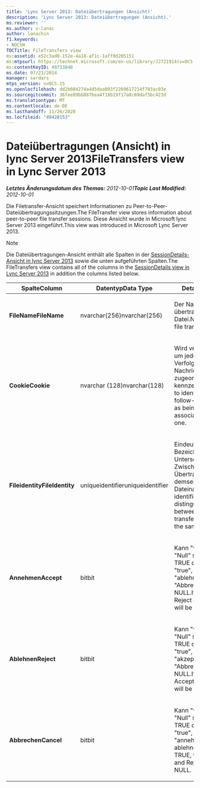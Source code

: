 ```yaml
---
title: 'Lync Server 2013: Dateiübertragungen (Ansicht)'
description: 'Lync Server 2013: Dateiübertragungen (Ansicht).'
ms.reviewer: ''
ms.author: v-lanac
author: lanachin
f1.keywords:
- NOCSH
TOCTitle: FileTransfers view
ms:assetid: e52c3ad0-152e-4a18-af1c-1aff0d205151
ms:mtpsurl: https://technet.microsoft.com/en-us/library/JJ721914(v=OCS.15)
ms:contentKeyID: 49733848
ms.date: 07/23/2014
manager: serdars
mtps_version: v=OCS.15
ms.openlocfilehash: dd2b084274a4d5daa093f2269617214f703ac03e
ms.sourcegitcommit: 36fee89bb887bea4f18b19f17a8c69daf5bc423d
ms.translationtype: MT
ms.contentlocale: de-DE
ms.lasthandoff: 11/26/2020
ms.locfileid: "49428153"
---
```

# <a name="filetransfers-view-in-lync-server-2013"></a><span data-ttu-id="852bf-103">Dateiübertragungen (Ansicht) in lync Server 2013</span><span class="sxs-lookup"><span data-stu-id="852bf-103">FileTransfers view in Lync Server 2013</span></span>

<div data-xmlns="http://www.w3.org/1999/xhtml">

<div class="topic" data-xmlns="http://www.w3.org/1999/xhtml" data-msxsl="urn:schemas-microsoft-com:xslt" data-cs="https://msdn.microsoft.com/">

<div data-asp="https://msdn2.microsoft.com/asp">



</div>

<div id="mainSection">

<div id="mainBody"><span data-ttu-id="852bf-104">

<span> </span></span><span class="sxs-lookup"><span data-stu-id="852bf-104">

<span> </span></span></span>

<span data-ttu-id="852bf-105">_**Letztes Änderungsdatum des Themas:** 2012-10-01_</span><span class="sxs-lookup"><span data-stu-id="852bf-105">_**Topic Last Modified:** 2012-10-01_</span></span>

<span data-ttu-id="852bf-106">Die Filetransfer-Ansicht speichert Informationen zu Peer-to-Peer-Dateiübertragungssitzungen.</span><span class="sxs-lookup"><span data-stu-id="852bf-106">The FileTransfer view stores information about peer-to-peer file transfer sessions.</span></span> <span data-ttu-id="852bf-107">Diese Ansicht wurde in Microsoft lync Server 2013 eingeführt.</span><span class="sxs-lookup"><span data-stu-id="852bf-107">This view was introduced in Microsoft Lync Server 2013.</span></span>

<div>


> [!NOTE]  
> <span data-ttu-id="852bf-108">Die Dateiübertragungen-Ansicht enthält alle Spalten in der <A href="lync-server-2013-sessiondetails-view.md">SessionDetails-Ansicht in lync Server 2013</A> sowie die unten aufgeführten Spalten.</span><span class="sxs-lookup"><span data-stu-id="852bf-108">The FileTransfers view contains all of the columns in the <A href="lync-server-2013-sessiondetails-view.md">SessionDetails view in Lync Server 2013</A> in addition the columns listed below.</span></span>



</div>


<table>
<colgroup>
<col style="width: 33%" />
<col style="width: 33%" />
<col style="width: 33%" />
</colgroup>
<thead>
<tr class="header">
<th><span data-ttu-id="852bf-109">Spalte</span><span class="sxs-lookup"><span data-stu-id="852bf-109">Column</span></span></th>
<th><span data-ttu-id="852bf-110">Datentyp</span><span class="sxs-lookup"><span data-stu-id="852bf-110">Data Type</span></span></th>
<th><span data-ttu-id="852bf-111">Details</span><span class="sxs-lookup"><span data-stu-id="852bf-111">Details</span></span></th>
</tr>
</thead>
<tbody>
<tr class="odd">
<td><p><span data-ttu-id="852bf-112"><strong>FileName</strong></span><span class="sxs-lookup"><span data-stu-id="852bf-112"><strong>FileName</strong></span></span></p></td>
<td><p><span data-ttu-id="852bf-113">nvarchar(256)</span><span class="sxs-lookup"><span data-stu-id="852bf-113">nvarchar(256)</span></span></p></td>
<td><p><span data-ttu-id="852bf-114">Der Name der übertragenen Datei.</span><span class="sxs-lookup"><span data-stu-id="852bf-114">Name of the file transferred.</span></span></p></td>
</tr>
<tr class="even">
<td><p><span data-ttu-id="852bf-115"><strong>Cookie</strong></span><span class="sxs-lookup"><span data-stu-id="852bf-115"><strong>Cookie</strong></span></span></p></td>
<td><p><span data-ttu-id="852bf-116">nvarchar (128)</span><span class="sxs-lookup"><span data-stu-id="852bf-116">nvarchar(128)</span></span></p></td>
<td><p><span data-ttu-id="852bf-117">Wird verwendet, um jede nach Verfolgungs Nachricht als zugeordnet zu kennzeichnen.</span><span class="sxs-lookup"><span data-stu-id="852bf-117">Used to identify every follow-up message as being associated with this one.</span></span></p></td>
</tr>
<tr class="odd">
<td><p><span data-ttu-id="852bf-118"><strong>Fileidentity</strong></span><span class="sxs-lookup"><span data-stu-id="852bf-118"><strong>FileIdentity</strong></span></span></p></td>
<td><p><span data-ttu-id="852bf-119">uniqueidentifier</span><span class="sxs-lookup"><span data-stu-id="852bf-119">uniqueidentifier</span></span></p></td>
<td><p><span data-ttu-id="852bf-120">Eindeutiger Bezeichner zur Unterscheidung Zwischendatei Übertragungen mit demselben Dateinamen.</span><span class="sxs-lookup"><span data-stu-id="852bf-120">Unique identifier to distinguish between file transfers involving the same file name.</span></span></p></td>
</tr>
<tr class="even">
<td><p><span data-ttu-id="852bf-121"><strong>Annehmen</strong></span><span class="sxs-lookup"><span data-stu-id="852bf-121"><strong>Accept</strong></span></span></p></td>
<td><p><span data-ttu-id="852bf-122">bit</span><span class="sxs-lookup"><span data-stu-id="852bf-122">bit</span></span></p></td>
<td><p><span data-ttu-id="852bf-123">Kann "wahr" oder "Null" sein.</span><span class="sxs-lookup"><span data-stu-id="852bf-123">Can be TRUE or NULL.</span></span> <span data-ttu-id="852bf-124">Ist "true", ist "ablehnen" und "Abbrechen" NULL.</span><span class="sxs-lookup"><span data-stu-id="852bf-124">If TRUE, then Reject and Cancel will be NULL.</span></span></p></td>
</tr>
<tr class="odd">
<td><p><span data-ttu-id="852bf-125"><strong>Ablehnen</strong></span><span class="sxs-lookup"><span data-stu-id="852bf-125"><strong>Reject</strong></span></span></p></td>
<td><p><span data-ttu-id="852bf-126">bit</span><span class="sxs-lookup"><span data-stu-id="852bf-126">bit</span></span></p></td>
<td><p><span data-ttu-id="852bf-127">Kann "wahr" oder "Null" sein.</span><span class="sxs-lookup"><span data-stu-id="852bf-127">Can be TRUE or NULL.</span></span> <span data-ttu-id="852bf-128">Ist "true", ist "akzeptieren" und "Abbrechen" NULL.</span><span class="sxs-lookup"><span data-stu-id="852bf-128">If TRUE, then Accept and Cancel will be NULL.</span></span></p></td>
</tr>
<tr class="even">
<td><p><span data-ttu-id="852bf-129"><strong>Abbrechen</strong></span><span class="sxs-lookup"><span data-stu-id="852bf-129"><strong>Cancel</strong></span></span></p></td>
<td><p><span data-ttu-id="852bf-130">bit</span><span class="sxs-lookup"><span data-stu-id="852bf-130">bit</span></span></p></td>
<td><p><span data-ttu-id="852bf-131">Kann "wahr" oder "Null" sein.</span><span class="sxs-lookup"><span data-stu-id="852bf-131">Can be TRUE or NULL.</span></span> <span data-ttu-id="852bf-132">Ist "true", ist "annehmen und ablehnen" NULL.</span><span class="sxs-lookup"><span data-stu-id="852bf-132">If TRUE, then Accept and Reject will be NULL.</span></span></p></td>
</tr>
</tbody>
</table><span data-ttu-id="852bf-133">


</div>

<span> </span>

</div>

</div>

</span><span class="sxs-lookup"><span data-stu-id="852bf-133">


</div>

<span> </span>

</div>

</div>

</span></span></div>

